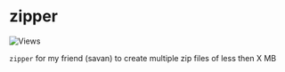 # zipper

![Views](https://dynamic-badges.maxalpha.repl.co/views?id=pratikbalar.zipper&style=for-the-badge&color=black)

`zipper` for my friend (savan) to create multiple zip files of less then X MB
